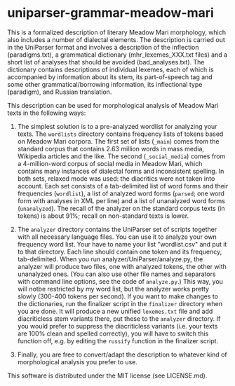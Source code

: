 uniparser-grammar-meadow-mari
=============================

This is a formalized description of literary Meadow Mari morphology, which also includes a number of dialectal elements. The description is carried out in the UniParser format and involves a description of the inflection (paradigms.txt), a grammatical dictionary (mhr_lexemes_XXX.txt files) and a short list of analyses that should be avoided (bad_analyses.txt). The dictionary contains descriptions of individual lexemes, each of which is accompanied by information about its stem, its part-of-speech tag and some other grammatical/borrowing information, its inflectional type (paradigm), and Russian translation.

This description can be used for morphological analysis of Meadow Mari texts in the following ways:

1. The simplest solution is to a pre-analyzed wordlist for analyzing your texts. The ``wordlists`` directory contains frequency lists of tokens based on Meadow Mari corpora. The first set of lists (``_main``) comes from the standard corpus that contains 2.63 million words in mass media, Wikipedia articles and the like. The second (``_social_media``) comes from a 4-million-word corpus of social media in Meadow Mari, which contains many instances of dialectal forms and inconsistent spelling. In both sets, relaxed mode was used: the diacritics were not taken into account. Each set consists of a tab-delimited list of word forms and their frequencies (``wordlist``), a list of analyzed word forms (``parsed``; one word form with analyses in XML per line) and a list of unanalyzed word forms (``unanalyzed``). The recall of the analyzer on the standard corpus texts (in tokens) is about 91%; recall on non-standard texts is lower.

2. The ``analyzer`` directory contains the UniParser set of scripts together with all necessary language files. You can use it to analyze your own frequency word list. Your have to name your list "wordlist.csv" and put it to that directory. Each line should contain one token and its frequency, tab-delimited. When you run analyzer/UniParser/analyze.py, the analyzer will produce two files, one with analyzed tokens, the other with unanalyzed ones. (You can also use other file names and separators with command line options, see the code of ``analyze.py``.) This way, you will notbe restricted by my word list, but the analyzer works pretty slowly (300-400 tokens per second). If you want to make changes to the dictionaries, run the finalizer script in the ``finalizer`` directory when you are done. It will produce a new unified ``lexemes.txt`` file and add diacriticless stem variants there, put these to the ``analyzer`` directory. If you would prefer to suppress the diacriticless variants (i.e. your texts are 100% clean and spelled correctly), you will have to switch this function off, e.g. by editing the ``russify`` function in the finalizer script.

3. Finally, you are free to convert/adapt the description to whatever kind of morphological analysis you prefer to use.

This software is distributed under the MIT license (see LICENSE.md).
